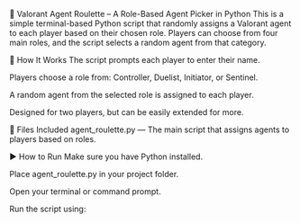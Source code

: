 🎯 Valorant Agent Roulette – A Role-Based Agent Picker in Python
This is a simple terminal-based Python script that randomly assigns a Valorant agent to each player based on their chosen role. Players can choose from four main roles, and the script selects a random agent from that category.

📌 How It Works
The script prompts each player to enter their name.

Players choose a role from: Controller, Duelist, Initiator, or Sentinel.

A random agent from the selected role is assigned to each player.

Designed for two players, but can be easily extended for more.

📁 Files Included
agent_roulette.py — The main script that assigns agents to players based on roles.

▶️ How to Run
Make sure you have Python installed.

Place agent_roulette.py in your project folder.

Open your terminal or command prompt.

Run the script using:
